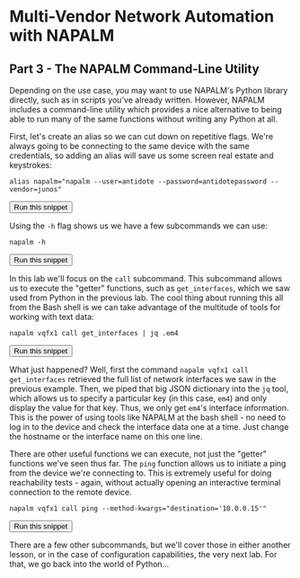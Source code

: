 # Multi-Vendor Network Automation with NAPALM
## Part 3 - The NAPALM Command-Line Utility

Depending on the use case, you may want to use NAPALM's Python library directly, such as in scripts you've already written. However, NAPALM includes a command-line utility which provides a nice alternative to being able to run many of the same functions without writing any Python at all.

First, let's create an alias so we can cut down on repetitive flags. We're always going to be connecting to the same device with the same credentials,
so adding an alias will save us some screen real estate and keystrokes:

```
alias napalm="napalm --user=antidote --password=antidotepassword --vendor=junos"
```
<button type="button" class="btn btn-primary btn-sm" onclick="runSnippetInTab('linux1', this)">Run this snippet</button>

Using the `-h` flag shows us we have a few subcommands we can use:

```
napalm -h
```
<button type="button" class="btn btn-primary btn-sm" onclick="runSnippetInTab('linux1', this)">Run this snippet</button>

In this lab we'll focus on the `call` subcommand. This subcommand allows us to execute the "getter" functions, such as `get_interfaces`,
which we saw used from Python in the previous lab. The cool thing about running this all from the Bash shell is we can take advantage of the multitude of tools for working with text data:

```
napalm vqfx1 call get_interfaces | jq .em4
```
<button type="button" class="btn btn-primary btn-sm" onclick="runSnippetInTab('linux1', this)">Run this snippet</button>

What just happened? Well, first the command `napalm vqfx1 call get_interfaces` retrieved the full list of network interfaces we saw in the previous example. Then, we piped that big JSON dictionary into the `jq` tool, which allows us to specify a particular key (in this case, `em4`) and only display the value for that key. Thus, we only get `em4`'s interface information. This is the power of using tools like NAPALM at the bash shell - no need to log in to the device and check the interface data one at a time. Just change the hostname or the interface name on this one line.

There are other useful functions we can execute, not just the "getter" functions we've seen thus far. The `ping` function allows us to initiate a ping from the device we're connecting to. This is extremely useful for doing reachability tests - again, without actually opening an interactive terminal connection to the remote device.

```
napalm vqfx1 call ping --method-kwargs="destination='10.0.0.15'"
```
<button type="button" class="btn btn-primary btn-sm" onclick="runSnippetInTab('linux1', this)">Run this snippet</button>

There are a few other subcommands, but we'll cover those in either another lesson, or in the case of configuration capabilities, the very next lab.
For that, we go back into the world of Python...
